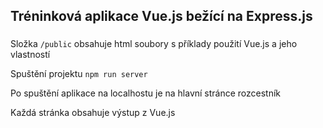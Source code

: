 ## Tréninková aplikace Vue.js bežící na Express.js

###

Složka `/public` obsahuje html soubory s příklady použití Vue.js a jeho vlastností

Spuštění projektu
`npm run server`

Po spuštění aplikace na localhostu je na hlavní stránce rozcestník

Každá stránka obsahuje výstup z Vue.js
